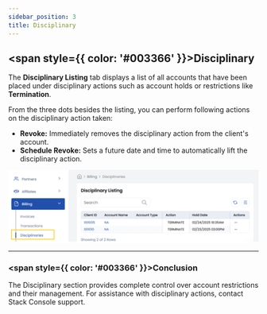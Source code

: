 ```yaml
---
sidebar_position: 3
title: Disciplinary
---
```


## <span style={{ color: '#003366' }}>Disciplinary</span>

The **Disciplinary Listing** tab displays a list of all accounts that have been placed under disciplinary actions such as account holds or restrictions like **Termination**.

From the three dots besides the listing, you can perform following actions on the disciplinary action taken:

- **Revoke:** Immediately removes the disciplinary action from the client's account.
- **Schedule Revoke:** Sets a future date and time to automatically lift the disciplinary action.

![Disciplinary Actions](images/disp.png)

----------

### <span style={{ color: '#003366' }}>Conclusion</span>
The Disciplinary section provides complete control over account restrictions and their management. For assistance with disciplinary actions, contact Stack Console support.